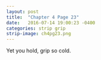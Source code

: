 ```yaml
---
layout: post
title:  "Chapter 4 Page 23"
date:   2016-07-14 19:00:23 -0400
categories: strip grip
strip-image: ch4pg23.png
---
```

Yet you hold, grip so cold.    
